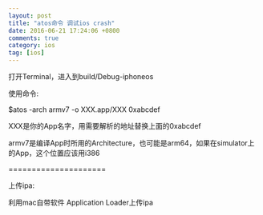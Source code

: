 ```yaml
---
layout: post
title: "atos命令 调试ios crash"
date: 2016-06-21 17:24:06 +0800
comments: true
category: ios
tag: [ios]
---
```



打开Terminal，进入到build/Debug-iphoneos

使用命令:

$atos -arch armv7 -o XXX.app/XXX 0xabcdef

XXX是你的App名字，用需要解析的地址替换上面的0xabcdef

armv7是编译App时所用的Architecture，也可能是arm64，如果在simulator上的App，这个位置应该用i386

=====================

上传ipa:

利用mac自带软件 Application Loader上传ipa